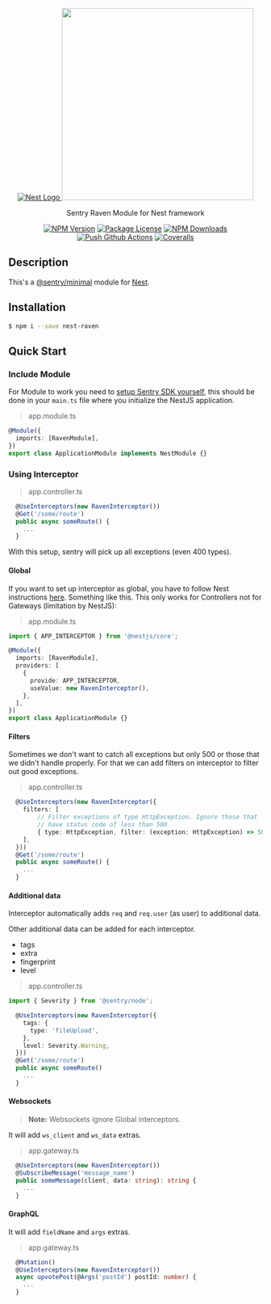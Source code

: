 <p align="center">
  <a href="http://nestjs.com/" target="blank"><img src="http://kamilmysliwiec.com/public/nest-logo.png#1" alt="Nest Logo" />   </a>
  <a href="https://sentry.io" target="_blank"><img src="https://sentry-brand.storage.googleapis.com/sentry-logo-black.png" width="380"></a>
</p>

<p align="center">Sentry Raven Module for Nest framework</p>

<p align="center">
<a href="https://www.npmjs.com/package/nest-raven"><img src="https://img.shields.io/npm/v/nest-raven.svg" alt="NPM Version" /></a>
<a href="https://www.npmjs.com/package/nest-raven"><img src="https://img.shields.io/npm/l/nest-raven.svg" alt="Package License" /></a>
<a href="https://www.npmjs.com/package/nest-raven"><img src="https://img.shields.io/npm/dm/nest-raven.svg" alt="NPM Downloads" /></a>
<a href="https://github.com/mentos1386/nest-raven/actions?query=workflow%3AMaster"><img src="https://github.com/mentos1386/nest-raven/workflows/Master/badge.svg?event=push" alt="Push Github Actions" /></a>
<a href="https://coveralls.io/github/mentos1386/nest-raven"><img src="https://coveralls.io/repos/github/mentos1386/nest-raven/badge.svg?branch=master" alt="Coveralls" /></a>
</p>

## Description

This's a [@sentry/minimal](https://github.com/getsentry/sentry-javascript/tree/master/packages/minimal) module for [Nest](https://github.com/nestjs/nest).

## Installation

```bash
$ npm i --save nest-raven
```

## Quick Start

### Include Module

For Module to work you need to [setup Sentry SDK yourself](https://docs.sentry.io/error-reporting/quickstart/?platform=node),
this should be done in your `main.ts` file where you initialize the NestJS application.

> app.module.ts

```ts
@Module({
  imports: [RavenModule],
})
export class ApplicationModule implements NestModule {}
```

### Using Interceptor

> app.controller.ts

```ts
  @UseInterceptors(new RavenInterceptor())
  @Get('/some/route')
  public async someRoute() {
    ...
  }
```

With this setup, sentry will pick up all exceptions (even 400 types).

#### Global

If you want to set up interceptor as global, you have to follow Nest
instructions [here](https://docs.nestjs.com/interceptors). Something like
this. This only works for Controllers not for Gateways (limitation by NestJS):

> app.module.ts

```ts
import { APP_INTERCEPTOR } from '@nestjs/core';

@Module({
  imports: [RavenModule],
  providers: [
    {
      provide: APP_INTERCEPTOR,
      useValue: new RavenInterceptor(),
    },
  ],
})
export class ApplicationModule {}
```

#### Filters

Sometimes we don't want to catch all exceptions but only 500 or those
that we didn't handle properly. For that we can add filters on interceptor
to filter out good exceptions.

> app.controller.ts

```ts
  @UseInterceptors(new RavenInterceptor({
    filters: [
        // Filter exceptions of type HttpException. Ignore those that
        // have status code of less than 500
        { type: HttpException, filter: (exception: HttpException) => 500 > exception.getStatus() }
    ],
  }))
  @Get('/some/route')
  public async someRoute() {
    ...
  }
```

#### Additional data

Interceptor automatically adds `req` and `req.user` (as user) to additional data.

Other additional data can be added for each interceptor.

- tags
- extra
- fingerprint
- level

> app.controller.ts

```ts
import { Severity } from '@sentry/node';

  @UseInterceptors(new RavenInterceptor({
    tags: {
      type: 'fileUpload',
    },
    level: Severity.Warning,
  }))
  @Get('/some/route')
  public async someRoute()
    ...
  }
```

#### Websockets

> **Note:** Websockets ignore Global interceptors.

It will add `ws_client` and `ws_data` extras.

> app.gateway.ts

```ts
  @UseInterceptors(new RavenInterceptor())
  @SubscribeMessage('message_name')
  public someMessage(client, data: string): string {
    ...
  }
```

#### GraphQL

It will add `fieldName` and `args` extras.

> app.gateway.ts

```ts
  @Mutation()
  @UseInterceptors(new RavenInterceptor())
  async upvotePost(@Args('postId') postId: number) {
    ...
  }
```

